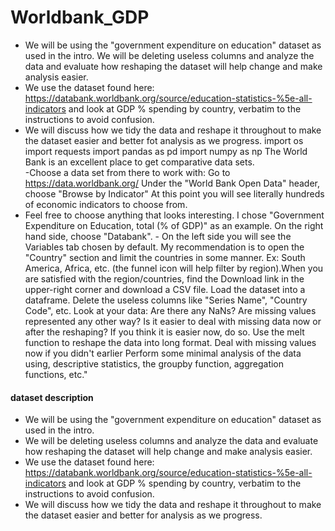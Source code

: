 # Worldbank_GDP
- We will be using the "government expenditure on education" dataset as used in the intro. We will be deleting useless columns and analyze the data and evaluate how reshaping the dataset will help change and make analysis easier. 
- We use the dataset found here: https://databank.worldbank.org/source/education-statistics-%5e-all-indicators and look at GDP % spending by country, verbatim to the instructions to avoid confusion. 
- We will discuss how we tidy the data and reshape it throughout to make the dataset easier and better fot analysis as we progress.  import os import requests  import pandas as pd import numpy as np
The World Bank is an excellent place to get comparative data sets.  
 -Choose a data set from there to work with: Go to https://data.worldbank.org/ Under the "World Bank Open Data" header, choose "Browse by Indicator" At this point you will see literally hundreds of economic indicators to choose from. 
 - Feel free to choose anything that looks interesting. I chose "Government Expenditure on Education, total (% of GDP)" as an example. On the right hand side, choose "Databank". - On the left side you will see the Variables tab chosen by default. My recommendation is to open the "Country" section and limit the countries in some manner. Ex: South America, Africa, etc. (the funnel icon will help filter by region).When you are satisfied with the region/countries, find the Download link in the upper-right corner and download a CSV file. Load the dataset into a dataframe. Delete the useless columns like "Series Name", "Country Code", etc. Look at your data: Are there any NaNs? Are missing values represented any other way? Is it easier to deal with missing data now or after the reshaping? If you think it is easier now, do so. Use the melt function to reshape the data into long format. Deal with missing values now if you didn't earlier Perform some minimal analysis of the data using, descriptive statistics, the groupby function, aggregation functions, etc."

#### dataset description
- We will be using the "government expenditure on education" dataset as used in the intro. 
- We will be deleting useless columns and analyze the data and evaluate how reshaping the dataset will help change and make analysis easier. 
- We use the dataset found here: https://databank.worldbank.org/source/education-statistics-%5e-all-indicators and look at GDP % spending by country, verbatim to the instructions to avoid confusion. 
- We will discuss how we tidy the data and reshape it throughout to make the dataset easier and better for analysis as we progress.

